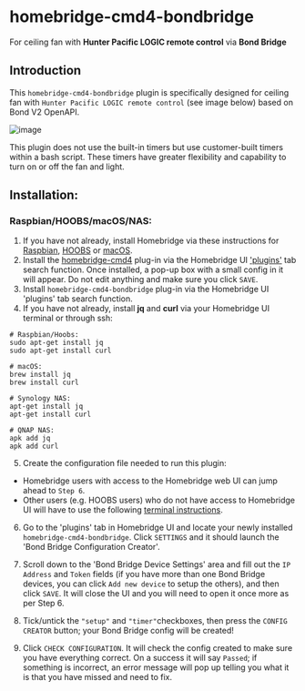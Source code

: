 # homebridge-cmd4-bondbridge
For ceiling fan with **Hunter Pacific LOGIC remote control** via **Bond Bridge**

## Introduction
This `homebridge-cmd4-bondbridge` plugin is specifically designed for ceiling fan with `Hunter Pacific LOGIC remote control` (see image below) based on Bond V2 OpenAPI.

![image](https://user-images.githubusercontent.com/96530237/224465046-3ee8211e-c92c-4c8f-9119-77256fd9e0e9.png)

This plugin does not use the built-in timers but use customer-built timers within a bash script. These timers have greater flexibility and capability to turn on or off the fan and light.

## Installation:
### Raspbian/HOOBS/macOS/NAS:
1. If you have not already, install Homebridge via these instructions for [Raspbian](https://github.com/homebridge/homebridge/wiki/Install-Homebridge-on-Raspbian), [HOOBS](https://support.hoobs.org/docs) or [macOS](https://github.com/homebridge/homebridge/wiki/Install-Homebridge-on-macOS).
2. Install the [homebridge-cmd4](https://github.com/ztalbot2000/homebridge-cmd4) plug-in via the Homebridge UI ['plugins'](https://github.com/oznu/homebridge-config-ui-x#plugin-screen) tab search function. Once installed, a pop-up box with a small config in it will appear. Do not edit anything and make sure you click `SAVE`.
3. Install `homebridge-cmd4-bondbridge` plug-in via the Homebridge UI 'plugins' tab search function.
4. If you have not already, install  <B>jq</B> and <B>curl</B> via your Homebridge UI terminal or through ssh: 
```shell
# Raspbian/Hoobs:
sudo apt-get install jq
sudo apt-get install curl

# macOS:
brew install jq
brew install curl

# Synology NAS:
apt-get install jq
apt-get install curl

# QNAP NAS:
apk add jq
apk add curl

``` 
5. Create the configuration file needed to run this plugin:
* Homebridge users with access to the Homebridge web UI can jump ahead to `Step 6`.
* Other users (e.g. HOOBS users) who do not have access to  Homebridge UI will have to use the following [terminal instructions](https://github.com/mitch7391/homebridge-cmd4-AdvantageAir/wiki/Config-Creation#hoobs-terminal-instructions).

6. Go to the 'plugins' tab in Homebridge UI and locate your newly installed `homebridge-cmd4-bondbridge`. Click `SETTINGS` and it should launch the 'Bond Bridge Configuration Creator'.

7. Scroll down to the 'Bond Bridge Device Settings' area and fill out the `IP Address` and `Token` fields (if you have more than one Bond Bridge devices, you can click `Add new device` to setup the others), and then click `SAVE`. It will close the UI and you will need to open it once more as per Step 6.
10. Tick/untick the `"setup"` and `"timer"`checkboxes, then press the `CONFIG CREATOR` button; your Bond Bridge config will be created!
11. Click `CHECK CONFIGURATION`. It will check the config created to make sure you have everything correct. On a success it will say `Passed`; if something is incorrect, an error message will pop up telling you what it is that you have missed and need to fix.
